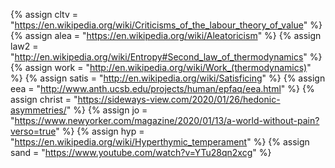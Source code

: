 {%	assign cltv = "https://en.wikipedia.org/wiki/Criticisms_of_the_labour_theory_of_value"	%}
{% 	assign alea = "https://en.wikipedia.org/wiki/Aleatoricism"  	%}
{%	assign law2 = "http://en.wikipedia.org/wiki/Entropy#Second_law_of_thermodynamics" 	%}
{% 	assign work = "http://en.wikipedia.org/wiki/Work_(thermodynamics)"	%}
{% 	assign satis = "http://en.wikipedia.org/wiki/Satisficing" %}
{% 	assign eea = "http://www.anth.ucsb.edu/projects/human/epfaq/eea.html"	%}
{% 	assign christ = "https://sideways-view.com/2020/01/26/hedonic-asymmetries/"		%}
{% 	assign jo = "https://www.newyorker.com/magazine/2020/01/13/a-world-without-pain?verso=true"		%}
{% 	assign hyp = "https://en.wikipedia.org/wiki/Hyperthymic_temperament"		%}
{% 	assign sand = "https://www.youtube.com/watch?v=YTu28qn2xcg"		%}